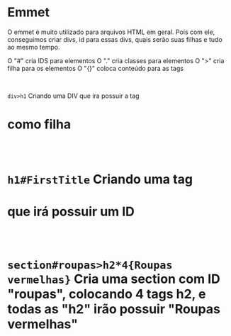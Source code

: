 # Emmet
O emmet é muito utilizado para arquivos HTML em geral.
Pois com ele, conseguimos criar divs, id para essas divs, quais serão suas filhas e tudo ao mesmo tempo. 

O "#" cria IDS para elementos
O "." cria classes para elementos
O ">" cria filha para os elementos
O "{}" coloca conteúdo para as tags

</br>

`div>h1` 
Criando uma DIV que ira possuir a tag <H1> como filha

</br>

`h1#FirstTitle`
Criando uma tag <h1> que irá possuir um ID

</br>

`section#roupas>h2*4{Roupas vermelhas}`
Cria uma section com ID "roupas", colocando 4 tags h2, e todas as "h2" irão possuir "Roupas vermelhas"